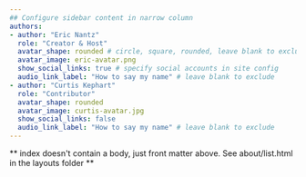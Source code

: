 ```yaml
---
## Configure sidebar content in narrow column
authors:
- author: "Eric Nantz"
  role: "Creator & Host"
  avatar_shape: rounded # circle, square, rounded, leave blank to exclude
  avatar_image: eric-avatar.png
  show_social_links: true # specify social accounts in site config
  audio_link_label: "How to say my name" # leave blank to exclude
- author: "Curtis Kephart"
  role: "Contributor"
  avatar_shape: rounded 
  avatar_image: curtis-avatar.jpg
  show_social_links: false 
  audio_link_label: "How to say my name" # leave blank to exclude
---
```


** index doesn't contain a body, just front matter above.
See about/list.html in the layouts folder **